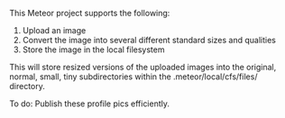 This Meteor project supports the following:

1. Upload an image
2. Convert the image into several different standard sizes and qualities
3. Store the image in the local filesystem

This will store resized versions of the uploaded
images into the original, normal, small, tiny subdirectories within the .meteor/local/cfs/files/ directory.

To do: Publish these profile pics efficiently.